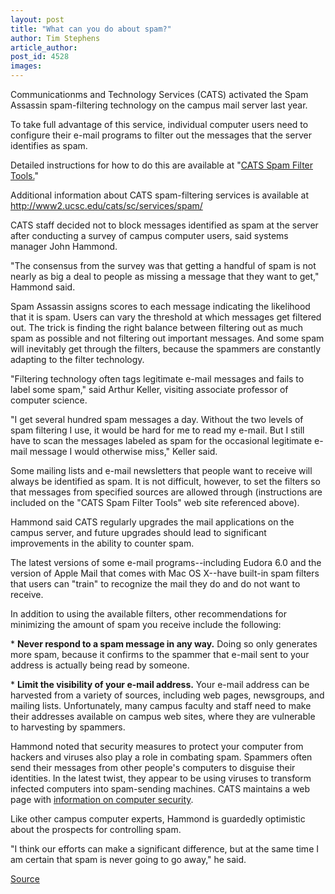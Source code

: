 ```yaml
---
layout: post
title: "What can you do about spam?"
author: Tim Stephens
article_author: 
post_id: 4528
images:
---
```


<p>
  Communicationms and Technology Services (CATS) activated the Spam Assassin spam-filtering technology on the campus mail server last year.
</p>
<p>
  To take full advantage of this service, individual computer users need to configure their e-mail programs to filter out the messages that the server identifies as spam.
</p>
<p>
  Detailed instructions for how to do this are available at "<a href="http://www2.ucsc.edu/cats/sc/services/spam/spamfilter.shtml">CATS Spam Filter Tools.</a>"<br>
</p>
<p>
  Additional information about CATS spam-filtering services is available at <a href="http://www2.ucsc.edu/cats/sc/services/spam/">http://www2.ucsc.edu/cats/sc/services/spam/</a>
</p>
<p>
  CATS staff decided not to block messages identified as spam at the server after conducting a survey of campus computer users, said systems manager John Hammond.<br>
</p>
<p>
  "The consensus from the survey was that getting a handful of spam is not nearly as big a deal to people as missing a message that they want to get," Hammond said.<br>
</p>
<p>
  Spam Assassin assigns scores to each message indicating the likelihood that it is spam. Users can vary the threshold at which messages get filtered out. The trick is finding the right balance between filtering out as much spam as possible and not filtering out important messages. And some spam will inevitably get through the filters, because the spammers are constantly adapting to the filter technology.<br>
</p>
<p>
  "Filtering technology often tags legitimate e-mail messages and fails to label some spam," said Arthur Keller, visiting associate professor of computer science.<br>
</p>
<p>
  "I get several hundred spam messages a day. Without the two levels of spam filtering I use, it would be hard for me to read my e-mail. But I still have to scan the messages labeled as spam for the occasional legitimate e-mail message I would otherwise miss," Keller said.<br>
</p>
<p>
  Some mailing lists and e-mail newsletters that people want to receive will always be identified as spam. It is not difficult, however, to set the filters so that messages from specified sources are allowed through (instructions are included on the "CATS Spam Filter Tools" web site referenced above).<br>
</p>
<p>
  Hammond said CATS regularly upgrades the mail applications on the campus server, and future upgrades should lead to significant improvements in the ability to counter spam.<br>
</p>
<p>
  The latest versions of some e-mail programs--including Eudora 6.0 and the version of Apple Mail that comes with Mac OS X--have built-in spam filters that users can "train" to recognize the mail they do and do not want to receive.<br>
</p>
<p>
  In addition to using the available filters, other recommendations for minimizing the amount of spam you receive include the following:
</p>
<p>
  * <b>Never respond to a spam message in any way.</b> Doing so only generates more spam, because it confirms to the spammer that e-mail sent to your address is actually being read by someone.<br>
</p>
<p>
  * <b>Limit the visibility of your e-mail address.</b> Your e-mail address can be harvested from a variety of sources, including web pages, newsgroups, and mailing lists. Unfortunately, many campus faculty and staff need to make their addresses available on campus web sites, where they are vulnerable to harvesting by spammers.<br>
</p>
<p>
  Hammond noted that security measures to protect your computer from hackers and viruses also play a role in combating spam. Spammers often send their messages from other people's computers to disguise their identities. In the latest twist, they appear to be using viruses to transform infected computers into spam-sending machines. CATS maintains a web page with <a href="http://security.ucsc.edu/index.html">information on computer security</a>.<br>
</p>
<p>
  Like other campus computer experts, Hammond is guardedly optimistic about the prospects for controlling spam.<br>
</p>
<p>
  "I think our efforts can make a significant difference, but at the same time I am certain that spam is never going to go away," he said.<br>
</p>
<p><a href="http://www1.ucsc.edu/currents/03-04/02-09/spam_tips.html" title="Permalink to spam_tips">Source</a></p>
